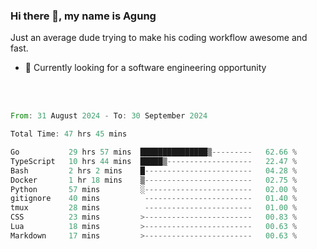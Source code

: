 ### Hi there 👋, my name is Agung
Just an average dude trying to make his coding workflow awesome and fast.

<!--
**agungfir98/agungfir98** is a ✨ _special_ ✨ repository because its `README.md` (this file) appears on your GitHub profile.
-->

- 🔭 Currently looking for a software engineering opportunity
<br/>
<br/>
<!--START_SECTION:waka-->

```rust
From: 31 August 2024 - To: 30 September 2024

Total Time: 47 hrs 45 mins

Go           29 hrs 57 mins  ███████████████▒---------   62.66 %
TypeScript   10 hrs 44 mins  █████▒-------------------   22.47 %
Bash         2 hrs 2 mins    █------------------------   04.28 %
Docker       1 hr 18 mins    ▒------------------------   02.75 %
Python       57 mins         ░------------------------   02.00 %
gitignore    40 mins          ------------------------   01.40 %
tmux         28 mins          ------------------------   01.00 %
CSS          23 mins         >------------------------   00.83 %
Lua          18 mins         >------------------------   00.63 %
Markdown     17 mins         >------------------------   00.63 %
```

<!--END_SECTION:waka-->
